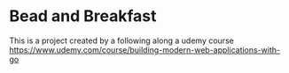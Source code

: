 # Bead and Breakfast

This is a project created by a following along a udemy course https://www.udemy.com/course/building-modern-web-applications-with-go
